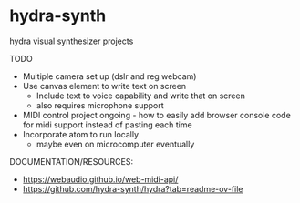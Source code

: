 # hydra-synth
hydra visual synthesizer projects

TODO
- Multiple camera set up (dslr and reg webcam)
- Use canvas element to write text on screen
    - Include text to voice capability and write that on screen
    - also requires microphone support
- MIDI control project ongoing
      - how to easily add browser console code for midi support instead of pasting each time
- Incorporate atom to run locally
    - maybe even on microcomputer eventually

DOCUMENTATION/RESOURCES:
- https://webaudio.github.io/web-midi-api/
- https://github.com/hydra-synth/hydra?tab=readme-ov-file
